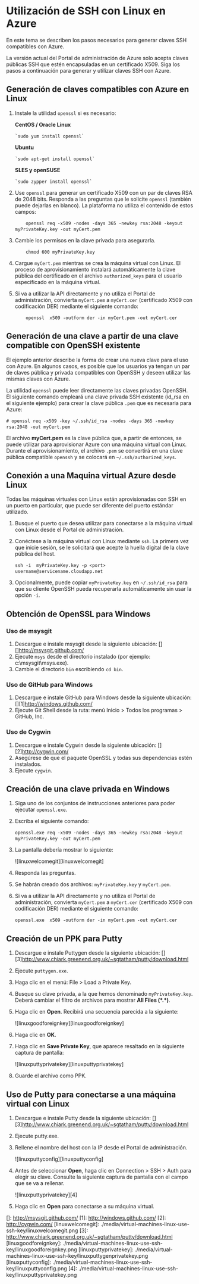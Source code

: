 <properties linkid="article" urlDisplayName="Use SSH" pageTitle="Use SSH to connect to Linux virtual machines in Azure" metaKeywords="Azure SSH keys Linux, Linux vm SSH" description="Learn how to generate and use SSH keys with a Linux virtual machine on Azure." metaCanonical="" services="virtual-machines" documentationCenter="" title="How to Use SSH with Linux on Azure" authors="" solutions="" manager="" editor="" />

<tags ms.service="virtual-machines" ms.workload="infrastructure-services" ms.tgt_pltfrm="vm-linux" ms.devlang="na" ms.topic="article" ms.date="01/01/1900" ms.author="" />

# Utilización de SSH con Linux en Azure

En este tema se describen los pasos necesarios para generar claves SSH compatibles con Azure.

La versión actual del Portal de administración de Azure solo acepta claves públicas SSH que estén encapsuladas en un certificado X509. Siga los pasos a continuación para generar y utilizar claves SSH con Azure.

## Generación de claves compatibles con Azure en Linux

1.  Instale la utilidad `openssl` si es necesario:

    **CentOS / Oracle Linux**

        `sudo yum install openssl`

    **Ubuntu**

        `sudo apt-get install openssl`

    **SLES y openSUSE**

        `sudo zypper install openssl`

2.  Use `openssl` para generar un certificado X509 con un par de claves RSA de 2048 bits. Responda a las preguntas que le solicite `openssl` (también puede dejarlas en blanco). La plataforma no utiliza el contenido de estos campos:

            openssl req -x509 -nodes -days 365 -newkey rsa:2048 -keyout myPrivateKey.key -out myCert.pem

3.  Cambie los permisos en la clave privada para asegurarla.

            chmod 600 myPrivateKey.key

4.  Cargue `myCert.pem` mientras se crea la máquina virtual con Linux. El proceso de aprovisionamiento instalará automáticamente la clave pública del certificado en el archivo `authorized_keys` para el usuario especificado en la máquina virtual.

5.  Si va a utilizar la API directamente y no utiliza el Portal de administración, convierta `myCert.pem` a `myCert.cer` (certificado X509 con codificación DER) mediante el siguiente comando:

            openssl  x509 -outform der -in myCert.pem -out myCert.cer

## Generación de una clave a partir de una clave compatible con OpenSSH existente

El ejemplo anterior describe la forma de crear una nueva clave para el uso con Azure. En algunos casos, es posible que los usuarios ya tengan un par de claves pública y privada compatibles con OpenSSH y deseen utilizar las mismas claves con Azure.

La utilidad `openssl` puede leer directamente las claves privadas OpenSSH. El siguiente comando empleará una clave privada SSH existente (id\_rsa en el siguiente ejemplo) para crear la clave pública `.pem` que es necesaria para Azure:

    # openssl req -x509 -key ~/.ssh/id_rsa -nodes -days 365 -newkey rsa:2048 -out myCert.pem

El archivo **myCert.pem** es la clave pública que, a partir de entonces, se puede utilizar para aprovisionar Azure con una máquina virtual con Linux. Durante el aprovisionamiento, el archivo `.pem` se convertirá en una clave pública compatible `openssh` y se colocará en `~/.ssh/authorized_keys`.

## Conexión a una Maquina virtual Azure desde Linux

Todas las máquinas virtuales con Linux están aprovisionadas con SSH en un puerto en particular, que puede ser diferente del puerto estándar utilizado.

1.  Busque el puerto que desea utilizar para conectarse a la máquina virtual con Linux desde el Portal de administración.
2.  Conéctese a la máquina virtual con Linux mediante `ssh`. La primera vez que inicie sesión, se le solicitará que acepte la huella digital de la clave pública del host.

        ssh -i  myPrivateKey.key -p <port> username@servicename.cloudapp.net

3.  Opcionalmente, puede copiar `myPrivateKey.key` en `~/.ssh/id_rsa` para que su cliente OpenSSH pueda recuperarla automáticamente sin usar la opción `-i`.

## Obtención de OpenSSL para Windows

### Uso de msysgit

1.  Descargue e instale msysgit desde la siguiente ubicación: [][]<http://msysgit.github.com/></a>
2.  Ejecute `msys` desde el directorio instalado (por ejemplo: c:\\msysgit\\msys.exe).
3.  Cambie el directorio `bin` escribiendo `cd bin`.

### Uso de GitHub para Windows

1.  Descargue e instale GitHub para Windows desde la siguiente ubicación: [][1]<http://windows.github.com/></a>
2.  Ejecute Git Shell desde la ruta: menú Inicio \> Todos los programas \> GitHub, Inc.

### Uso de Cygwin

1.  Descargue e instale Cygwin desde la siguiente ubicación: [][2]<http://cygwin.com/></a>
2.  Asegúrese de que el paquete OpenSSL y todas sus dependencias estén instalados.
3.  Ejecute `cygwin`.

## Creación de una clave privada en Windows

1.  Siga uno de los conjuntos de instrucciones anteriores para poder ejecutar `openssl.exe`.
2.  Escriba el siguiente comando:

        openssl.exe req -x509 -nodes -days 365 -newkey rsa:2048 -keyout myPrivateKey.key -out myCert.pem

3.  La pantalla debería mostrar lo siguiente:

    ![linuxwelcomegit][linuxwelcomegit]

4.  Responda las preguntas.
5.  Se habrán creado dos archivos: `myPrivateKey.key` y `myCert.pem`.
6.  Si va a utilizar la API directamente y no utiliza el Portal de administración, convierta `myCert.pem` a `myCert.cer` (certificado X509 con codificación DER) mediante el siguiente comando:

        openssl.exe  x509 -outform der -in myCert.pem -out myCert.cer

## Creación de un PPK para Putty

1.  Descargue e instale Puttygen desde la siguiente ubicación: [][3]<http://www.chiark.greenend.org.uk/~sgtatham/putty/download.html></a>
2.  Ejecute `puttygen.exe`.
3.  Haga clic en el menú: File \> Load a Private Key.
4.  Busque su clave privada, a la que hemos denominado `myPrivateKey.key`. Deberá cambiar el filtro de archivos para mostrar **All Files (\*.*)**.
5.  Haga clic en **Open**. Recibirá una secuencia parecida a la siguiente:

    ![linuxgoodforeignkey][linuxgoodforeignkey]

6.  Haga clic en **OK**.
7.  Haga clic en **Save Private Key**, que aparece resaltado en la siguiente captura de pantalla:

    ![linuxputtyprivatekey][linuxputtyprivatekey]

8.  Guarde el archivo como PPK.

## Uso de Putty para conectarse a una máquina virtual con Linux

1.  Descargue e instale Putty desde la siguiente ubicación: [][3]<http://www.chiark.greenend.org.uk/~sgtatham/putty/download.html></a>
2.  Ejecute putty.exe.
3.  Rellene el nombre del host con la IP desde el Portal de administración.

    ![linuxputtyconfig][linuxputtyconfig]

4.  Antes de seleccionar **Open**, haga clic en Connection \> SSH \> Auth para elegir su clave. Consulte la siguiente captura de pantalla con el campo que se va a rellenar.

    ![linuxputtyprivatekey][4]

5.  Haga clic en **Open** para conectarse a su máquina virtual.

  []: http://msysgit.github.com/
  [1]: http://windows.github.com/
  [2]: http://cygwin.com/
  [linuxwelcomegit]: ./media/virtual-machines-linux-use-ssh-key/linuxwelcomegit.png
  [3]: http://www.chiark.greenend.org.uk/~sgtatham/putty/download.html
  [linuxgoodforeignkey]: ./media/virtual-machines-linux-use-ssh-key/linuxgoodforeignkey.png
  [linuxputtyprivatekey]: ./media/virtual-machines-linux-use-ssh-key/linuxputtygenprivatekey.png
  [linuxputtyconfig]: ./media/virtual-machines-linux-use-ssh-key/linuxputtyconfig.png
  [4]: ./media/virtual-machines-linux-use-ssh-key/linuxputtyprivatekey.png
